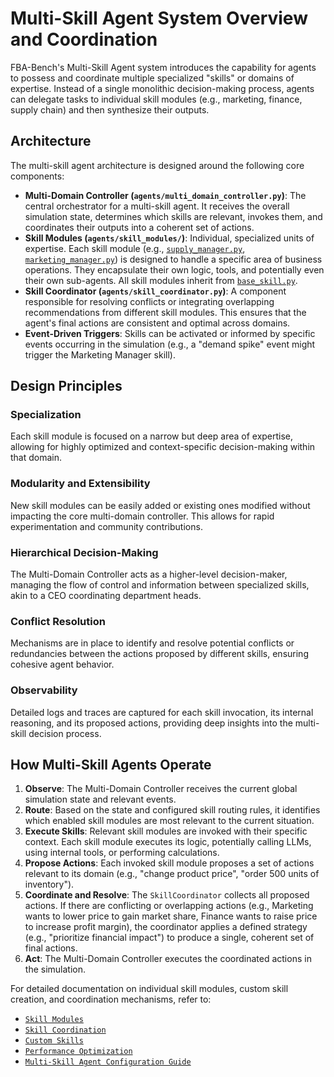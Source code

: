 # Multi-Skill Agent System Overview and Coordination

FBA-Bench's Multi-Skill Agent system introduces the capability for agents to possess and coordinate multiple specialized "skills" or domains of expertise. Instead of a single monolithic decision-making process, agents can delegate tasks to individual skill modules (e.g., marketing, finance, supply chain) and then synthesize their outputs.

## Architecture

The multi-skill agent architecture is designed around the following core components:

-   **Multi-Domain Controller (`agents/multi_domain_controller.py`)**: The central orchestrator for a multi-skill agent. It receives the overall simulation state, determines which skills are relevant, invokes them, and coordinates their outputs into a coherent set of actions.
-   **Skill Modules (`agents/skill_modules/`)**: Individual, specialized units of expertise. Each skill module (e.g., [`supply_manager.py`](agents/skill_modules/supply_manager.py), [`marketing_manager.py`](agents/skill_modules/marketing_manager.py)) is designed to handle a specific area of business operations. They encapsulate their own logic, tools, and potentially even their own sub-agents. All skill modules inherit from [`base_skill.py`](agents/skill_modules/base_skill.py).
-   **Skill Coordinator (`agents/skill_coordinator.py`)**: A component responsible for resolving conflicts or integrating overlapping recommendations from different skill modules. This ensures that the agent's final actions are consistent and optimal across domains.
-   **Event-Driven Triggers**: Skills can be activated or informed by specific events occurring in the simulation (e.g., a "demand spike" event might trigger the Marketing Manager skill).

## Design Principles

### Specialization
Each skill module is focused on a narrow but deep area of expertise, allowing for highly optimized and context-specific decision-making within that domain.

### Modularity and Extensibility
New skill modules can be easily added or existing ones modified without impacting the core multi-domain controller. This allows for rapid experimentation and community contributions.

### Hierarchical Decision-Making
The Multi-Domain Controller acts as a higher-level decision-maker, managing the flow of control and information between specialized skills, akin to a CEO coordinating department heads.

### Conflict Resolution
Mechanisms are in place to identify and resolve potential conflicts or redundancies between the actions proposed by different skills, ensuring cohesive agent behavior.

### Observability
Detailed logs and traces are captured for each skill invocation, its internal reasoning, and its proposed actions, providing deep insights into the multi-skill decision process.

## How Multi-Skill Agents Operate

1.  **Observe**: The Multi-Domain Controller receives the current global simulation state and relevant events.
2.  **Route**: Based on the state and configured skill routing rules, it identifies which enabled skill modules are most relevant to the current situation.
3.  **Execute Skills**: Relevant skill modules are invoked with their specific context. Each skill module executes its logic, potentially calling LLMs, using internal tools, or performing calculations.
4.  **Propose Actions**: Each invoked skill module proposes a set of actions relevant to its domain (e.g., "change product price", "order 500 units of inventory").
5.  **Coordinate and Resolve**: The `SkillCoordinator` collects all proposed actions. If there are conflicting or overlapping actions (e.g., Marketing wants to lower price to gain market share, Finance wants to raise price to increase profit margin), the coordinator applies a defined strategy (e.g., "prioritize financial impact") to produce a single, coherent set of final actions.
6.  **Act**: The Multi-Domain Controller executes the coordinated actions in the simulation.

For detailed documentation on individual skill modules, custom skill creation, and coordination mechanisms, refer to:
- [`Skill Modules`](skill-modules.md)
- [`Skill Coordination`](skill-coordination.md)
- [`Custom Skills`](custom-skills.md)
- [`Performance Optimization`](performance-optimization.md)
- [`Multi-Skill Agent Configuration Guide`](../configuration/skill-config.md)